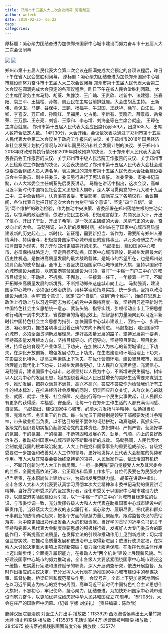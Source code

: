 ```yaml
---
title: 郑州市十五届人大二次会议闭幕_河南频道
author: wetech
date: 2019-02-25- 05:22
tags: 
categories: 
---
```

原标题：凝心聚力团结奋进为加快郑州国家中心城市建设而努力奋斗市十五届人大二次会议闭幕
<!-- more -->
                
<img align="center" border="0" src="http://p1.ifengimg.com/a/2019_09/85f9aa505d6482e_size122_w400_h254.jpg" />
                
<img align="center" border="0" src="http://p2.ifengimg.com/a/2016/0810/204c433878d5cf9size1_w16_h16.png" />
            
郑州市第十五届人民代表大会第二次会议在圆满完成大会预定的各项议程后，昨日下午在省人民会堂胜利闭幕。
原标题：凝心聚力团结奋进为加快郑州国家中心城市建设而努力奋斗市十五届人大二次会议闭幕
郑州市第十五届人民代表大会第二次会议在圆满完成大会预定的各项议程后，昨日下午在省人民会堂胜利闭幕。
大会主席团常务主席马懿、胡荃、焦豫汝、王广灿、王贵欣、赵新中、法建强、张春阳、袁三军、王福松、孙黎、周亚民在主席台前排就座。大会由胡荃主持。
王新伟、黄保卫、马健、谷保中、王鹏、杨福平、牛卫国、王跃华、徐军、白江民、黄卿、李喜安、万正峰、孙晓红、吴福民、史占勇、李新有、吴晓君、薛景霞、岳希荣、王万鹏、王东亮、刘睿、王家和、李志增、刘海奎等在主席台就座。
王璋在主席台就座。
郑州市第十五届人民代表大会应出席代表559人，出席535人，出席人数符合法定人数。
14时30分，大会开始。会议依次表决通过了郑州市第十五届人民代表大会第二次会议关于政府工作报告的决议、关于郑州市2018年国民经济和社会发展计划执行情况与2019年国民经济和社会发展计划的决议、关于郑州市2018年财政预算执行情况和2019年财政预算的决议、关于郑州市人民代表大会常务委员会工作报告的决议、关于郑州市中级人民法院工作报告的决议、关于郑州市人民检察院工作报告的决议。大会表决通过了郑州市第十五届人民代表大会社会建设委员会组成人员人选名单。表决通过的郑州市第十五届人民代表大会社会建设委员会主任委员、副主任委员、委员另行进行了宪法宣誓。
省委常委、市委书记马懿，市人大常委会主任胡荃先后发表讲话。
马懿在讲话中指出，这次会议，高举习近平新时代中国特色社会主义思想伟大旗帜，深入学习贯彻党的十九大和十九届二中、三中全会精神，认真落实省委、市委部署，圆满完成了各项议程。会议期间，各位代表自觉把开好这次大会作为树牢“四个意识”、坚定“四个自信”、做到“两个维护”的政治检验，作为推动中央决策、省委部署在郑州落地生根的生动实践，以饱满的政治热情，依法行使民主权利、积极建言献策、共商发展大计，开出了信心、开出了干劲、开出了希望，是一次民主团结的大会、风清气正的大会、奋发向上的大会。
马懿强调，进入新的发展时期，郑州站在了国家中心城市高质量建设新的历史起点上。新时代、新征程，需要新担当、新作为，需要所有郑州人豪情满怀、持续奋斗，积极投身国家中心城市建设的宏伟事业，以万众磅礴之力不断把蓝图变为现实、努力开创郑州更加美好的未来。
马懿指出，建设国家中心城市，必须保持战略定力，坚定目标不动摇。国家中心城市建设，是郑州发展最大的历史性机遇，是推进高质量发展的最大战略载体，是城市的希望所在，也是郑州必须肩负起的使命担当。全市上下要坚决扛起国家中心城市这杆大旗，坚持以国家中心城市建设为统揽，以航空港实验区建设为引领，紧盯“一中枢一门户三中心”的城市目标定位，不动摇、不折腾、不懈怠，一任接着一任干，一年接着一年干，不断开拓郑州高质量发展的新境界，不断推动郑州这座城市向上走。
马懿强调，建设国家中心城市，必须强化政治统领，用科学理论指导实践、统一步调。坚持以政治建设为统领，树牢“四个意识”、坚定“四个自信”、做到“两个维护”，始终在思想上政治上行动上与以习近平同志为核心的党中央保持高度一致，坚持用习近平新时代中国特色社会主义思想统一意志、武装头脑、指导实践，引领带动全市上下把思想和行动统一到中央决策、省委部署的落地见效上，把智慧和力量凝聚到以习近平新时代中国特色社会主义思想为指引、加快国家中心城市建设上，团结一心、步调一致、凝心聚力，推进各项事业沿着正确的方向不断前进。
马懿指出，建设国家中心城市，必须全面贯彻新发展理念，走好高质量发展的路子。坚持发展第一要务，坚持高质量发展根本方向，坚持目标导向、问题导向，坚持项目带动、项目化推进，持续在培育现代产业体系上下功夫，在加快以人为核心的新型城镇化上下功夫，在深化开放创新、增强发展动力上下功夫，在生态建设和环境治理上下功夫，在彰显文化特色、提高文明素质上下功夫，在优化营商环境、建设智慧城市、推进治理能力现代化上下功夫，让郑州发展得更好，让人民群众充满希望、充满信心。
马懿强调，建设国家中心城市，必须坚持以人民为中心，不断增进民生福祉。树牢以人民为中心的发展思想，始终围绕着满足人民日益增长的美好生活需要来谋划工作、推动发展，把群众满意不满意、高兴不高兴、答应不答应作为检验我们所有工作的根本标准，在推进经济社会发展的同时，切实回应群众关切，从群众关心的就业、就医、就学、住房、社会保障、交通出行等每一个民生实事做起，让人民群众有更多的获得感、幸福感、安全感，让每一个在郑州工作生活的人都充满认同感、自豪感。
马懿指出，建设国家中心城市，必须大力发扬斗争精神，弘扬担当负责、克难攻坚、务实重干的作风。每一位党员干部特别是领导干部都要发扬斗争精神，带头敬业担当负责，以不达目的誓不罢休的韧劲拼劲，动真碰硬，真抓实干。各级党的组织要切实担负起管党治党的主体责任，旗帜鲜明、严抓严管，营造好学的氛围、干的氛围、严的氛围，不断巩固和发展心齐、劲足、气顺、向上的良好政治生态，推动郑州国家中心城市建设不断取得新的成效。
马懿强调，人民代表大会制度是我国的根本政治制度，人大工作是党和国家事业的重要组成部分。各级党委要进一步加强和改善对人大工作的领导，更好地发挥人民代表大会制度的优势和作用。市人大及其常委会要始终坚持党的领导、人民当家作主、依法治国有机统一，不断开创新时代人大工作新局面。“一府一委两院”要自觉接受人大及其常委会的监督，全面提高依法行政、公正司法和监察工作水平。各位代表要在为民服务中担当尽责，在本职岗位上建功立业，为郑州发展贡献力量。
胡荃在讲话中指出，全市各级人大和人大代表要认真学习贯彻本次大会精神和市委书记马懿的重要讲话精神。当好贯彻市委决策的坚定执行者，深化市委关于以国家中心城市建设为统揽，以航空港实验区建设为引领，以“一中枢一门户三中心”为城市目标定位的认识，与市委步调一致，充分发挥各级人大和人大代表在助推国家中心城市建设中的职责作用。当好落实大会决议的忠实履行者，凝心聚力、履职尽责，把代表和群众干事创业的热情调动起来，把各个方面的智慧力量汇聚起来，跟踪监督决议的贯彻落实，为中原更加出彩作出省会人大的积极贡献。当好学习贯彻习近平总书记关于坚持和完善人民代表大会制度重要思想的积极践行者，发挥好人大专门委员会的职能作用，不断提高立法质量，在发挥立法的引领和推动作用上见到新成效；切实增强监督实效，在推动高质量发展和依法治市上取得新进展；依法行使决定权，在探索人大讨论决定重大事项上实现新突破；着力强化服务保障，在发挥代表主体作用上迈出新步伐；全面提升履职能力，在推动人大“两个机关”建设上展现新风貌。当好建设国家中心城市的努力推动者，全市各级人大要紧紧围绕国家中心城市建设这一统揽，忠实履行宪法和法律赋予的职责，深入开展调查研究，依法开展监督，及时作出相应的决议决定，充分发挥人大代表在助推国家中心城市建设中的参谋决策、监督协助、桥梁纽带和模范带头作用。
会议号召，全市上下更加紧密地团结在以习近平同志为核心的党中央周围，高举习近平新时代中国特色社会主义思想伟大旗帜，不忘初心，牢记使命，凝心聚力，团结奋进，为加快郑州国家中心城市建设而努力奋斗，以更加优异成绩庆祝中华人民共和国成立70周年。
15时08分，大会在庄严的国歌声中闭幕。（记者 李娜 刘俊礼）
[责任编辑：陈欣欣]
            
滕醉汉医院耍酒疯 对医生大打出手
播放数：1133929
西汉海昏侯墓出土大量竹简木牍 填史料空缺
播放数：4135875
电话诈骗44万 运营商被判赔偿
播放数：2845975
被击落战机残骸画面首度公布
播放数：535774
